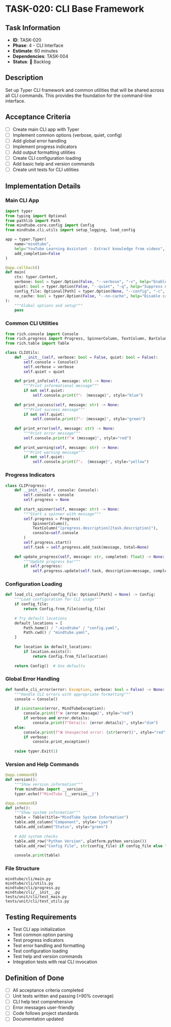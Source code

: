 # TASK-020: CLI Base Framework

## Task Information
- **ID**: TASK-020
- **Phase**: 4 - CLI Interface
- **Estimate**: 60 minutes
- **Dependencies**: TASK-004
- **Status**: 🔴 Backlog

## Description
Set up Typer CLI framework and common utilities that will be shared across all CLI commands. This provides the foundation for the command-line interface.

## Acceptance Criteria
- [ ] Create main CLI app with Typer
- [ ] Implement common options (verbose, quiet, config)
- [ ] Add global error handling
- [ ] Implement progress indicators
- [ ] Add output formatting utilities
- [ ] Create CLI configuration loading
- [ ] Add basic help and version commands
- [ ] Create unit tests for CLI utilities

## Implementation Details

### Main CLI App
```python
import typer
from typing import Optional
from pathlib import Path
from mindtube.core.config import Config
from mindtube.cli.utils import setup_logging, load_config

app = typer.Typer(
    name="mindtube",
    help="YouTube Learning Assistant - Extract knowledge from videos",
    add_completion=False
)

@app.callback()
def main(
    ctx: typer.Context,
    verbose: bool = typer.Option(False, "--verbose", "-v", help="Enable verbose output"),
    quiet: bool = typer.Option(False, "--quiet", "-q", help="Suppress non-essential output"),
    config_file: Optional[Path] = typer.Option(None, "--config", "-c", help="Configuration file path"),
    no_cache: bool = typer.Option(False, "--no-cache", help="Disable caching"),
):
    """Global options and setup"""
    pass
```

### Common CLI Utilities
```python
from rich.console import Console
from rich.progress import Progress, SpinnerColumn, TextColumn, BarColumn
from rich.table import Table

class CLIUtils:
    def __init__(self, verbose: bool = False, quiet: bool = False):
        self.console = Console()
        self.verbose = verbose
        self.quiet = quiet
    
    def print_info(self, message: str) -> None:
        """Print informational message"""
        if not self.quiet:
            self.console.print(f"ℹ️  {message}", style="blue")
    
    def print_success(self, message: str) -> None:
        """Print success message"""
        if not self.quiet:
            self.console.print(f"✅ {message}", style="green")
    
    def print_error(self, message: str) -> None:
        """Print error message"""
        self.console.print(f"❌ {message}", style="red")
    
    def print_warning(self, message: str) -> None:
        """Print warning message"""
        if not self.quiet:
            self.console.print(f"⚠️  {message}", style="yellow")
```

### Progress Indicators
```python
class CLIProgress:
    def __init__(self, console: Console):
        self.console = console
        self.progress = None
    
    def start_spinner(self, message: str) -> None:
        """Start a spinner with message"""
        self.progress = Progress(
            SpinnerColumn(),
            TextColumn("[progress.description]{task.description}"),
            console=self.console
        )
        self.progress.start()
        self.task = self.progress.add_task(message, total=None)
    
    def update_progress(self, message: str, completed: float) -> None:
        """Update progress bar"""
        if self.progress:
            self.progress.update(self.task, description=message, completed=completed)
```

### Configuration Loading
```python
def load_cli_config(config_file: Optional[Path] = None) -> Config:
    """Load configuration for CLI usage"""
    if config_file:
        return Config.from_file(config_file)
    
    # Try default locations
    default_locations = [
        Path.home() / ".mindtube" / "config.yaml",
        Path.cwd() / "mindtube.yaml",
    ]
    
    for location in default_locations:
        if location.exists():
            return Config.from_file(location)
    
    return Config()  # Use defaults
```

### Global Error Handling
```python
def handle_cli_error(error: Exception, verbose: bool = False) -> None:
    """Handle CLI errors with appropriate formatting"""
    console = Console()
    
    if isinstance(error, MindTubeException):
        console.print(f"❌ {error.message}", style="red")
        if verbose and error.details:
            console.print(f"Details: {error.details}", style="dim")
    else:
        console.print(f"❌ Unexpected error: {str(error)}", style="red")
        if verbose:
            console.print_exception()
    
    raise typer.Exit(1)
```

### Version and Help Commands
```python
@app.command()
def version():
    """Show version information"""
    from mindtube import __version__
    typer.echo(f"MindTube {__version__}")

@app.command()
def info():
    """Show system information"""
    table = Table(title="MindTube System Information")
    table.add_column("Component", style="cyan")
    table.add_column("Status", style="green")
    
    # Add system checks
    table.add_row("Python Version", platform.python_version())
    table.add_row("Config File", str(config_file) if config_file else "Not found")
    
    console.print(table)
```

### File Structure
```
mindtube/cli/main.py
mindtube/cli/utils.py
mindtube/cli/progress.py
mindtube/cli/__init__.py
tests/unit/cli/test_main.py
tests/unit/cli/test_utils.py
```

## Testing Requirements
- Test CLI app initialization
- Test common option parsing
- Test progress indicators
- Test error handling and formatting
- Test configuration loading
- Test help and version commands
- Integration tests with real CLI invocation

## Definition of Done
- [ ] All acceptance criteria completed
- [ ] Unit tests written and passing (>90% coverage)
- [ ] CLI help text comprehensive
- [ ] Error messages user-friendly
- [ ] Code follows project standards
- [ ] Documentation updated
